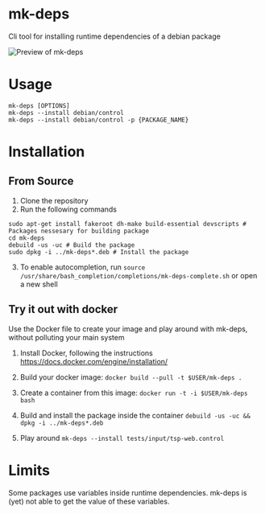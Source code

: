 # mk-deps
Cli tool for installing runtime dependencies of a debian package

![Preview of mk-deps](http://i.imgur.com/6pQzSot.gif)

# Usage
```
mk-deps [OPTIONS]
mk-deps --install debian/control
mk-deps --install debian/control -p {PACKAGE_NAME}
```
# Installation

## From Source
1. Clone the repository
2. Run the following commands
```
sudo apt-get install fakeroot dh-make build-essential devscripts # Packages nessesary for building package
cd mk-deps
debuild -us -uc # Build the package
sudo dpkg -i ../mk-deps*.deb # Install the package
```

3. To enable autocompletion, run `source /usr/share/bash_completion/completions/mk-deps-complete.sh` or open a new shell

## Try it out with docker

Use the Docker file to create your image and play around with mk-deps, without polluting 
your main system

1. Install Docker, following the instructions https://docs.docker.com/engine/installation/
2. Build your docker image: `docker build --pull -t $USER/mk-deps .`
3. Create a container from this image: `docker run -t -i $USER/mk-deps bash`

4. Build and install the package inside the container `debuild -us -uc && dpkg -i ../mk-deps*.deb`
5. Play around `mk-deps --install tests/input/tsp-web.control`


# Limits

Some packages use variables inside runtime dependencies. mk-deps is (yet) not
able to get the value of these variables. 